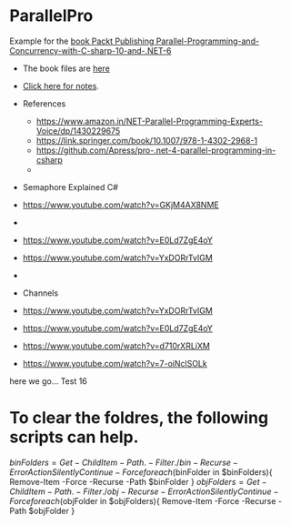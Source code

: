 # ParallelPro
Example for the [book Packt Publishing Parallel-Programming-and-Concurrency-with-C-sharp-10-and-.NET-6](https://www.packtpub.com/product/parallel-programming-and-concurrency-with-c-10-and-net-6/9781803243672)

- The book files are [here](https://github.com/PacktPublishing/Parallel-Programming-and-Concurrency-with-C-sharp-10-and-.NET-6)


- [Click here for notes](Notes.md).

- References
  - https://www.amazon.in/NET-Parallel-Programming-Experts-Voice/dp/1430229675
  - https://link.springer.com/book/10.1007/978-1-4302-2968-1
  - https://github.com/Apress/pro-.net-4-parallel-programming-in-csharp
  - 

- Semaphore Explained C#
- https://www.youtube.com/watch?v=GKjM4AX8NME
- 
- https://www.youtube.com/watch?v=E0Ld7ZgE4oY
- https://www.youtube.com/watch?v=YxDORrTvIGM
- 
- Channels
- https://www.youtube.com/watch?v=YxDORrTvIGM
- https://www.youtube.com/watch?v=E0Ld7ZgE4oY
- https://www.youtube.com/watch?v=d710rXRLiXM
- https://www.youtube.com/watch?v=7-oiNclSOLk



here we go...
Test 16

# To clear the foldres, the following scripts can help.

$binFolders=Get-ChildItem -Path . -Filter ./bin -Recurse -ErrorAction SilentlyContinue -Force
foreach($binFolder in $binFolders){ Remove-Item -Force -Recurse -Path $binFolder }
$objFolders=Get-ChildItem -Path . -Filter ./obj -Recurse -ErrorAction SilentlyContinue -Force
foreach($objFolder in $objFolders){ Remove-Item -Force -Recurse -Path $objFolder }
